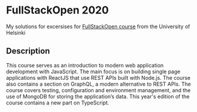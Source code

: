 # FullStackOpen 2020

My solutions for excersises for [FullStackOpen course](https://fullstackopen.com/en/) from the University of Helsinki

## Description

This course serves as an introduction to modern web application development with JavaScript. The main focus is on building single page applications with ReactJS that use REST APIs built with Node.js. The course also contains a section on GraphQL, a modern alternative to REST APIs. The course covers testing, configuration and environment management, and the use of MongoDB for storing the application’s data. 
This year's edition of the course contains a new part on TypeScript.

